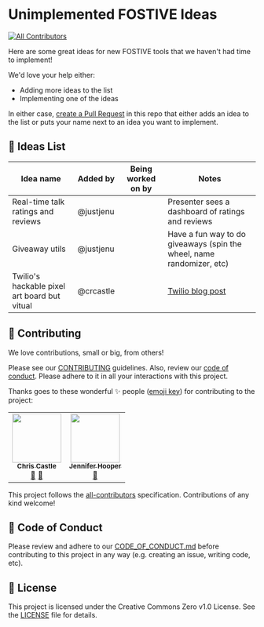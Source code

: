 # Unimplemented FOSTIVE Ideas
<!-- ALL-CONTRIBUTORS-BADGE:START - Do not remove or modify this section -->
[![All Contributors](https://img.shields.io/badge/all_contributors-2-orange.svg?style=flat-square)](#contributors-)
<!-- ALL-CONTRIBUTORS-BADGE:END -->

Here are some great ideas for new FOSTIVE tools that we haven't had time to implement!

We'd love your help either:

* Adding more ideas to the list
* Implementing one of the ideas

In either case, [create a Pull Request](https://github.com/fostive/unimplemented-ideas/pulls) in this repo that either adds an idea to the list or puts your name next to an idea you want to implement.

## 📜 Ideas List

Idea name                                    | Added by  | Being worked on by | Notes
---------------------------------------------|-----------|--------------------|---------------------------------------------------------------------------------------------------------------
Real-time talk ratings and reviews           | @justjenu |                    | Presenter sees a dashboard of ratings and reviews
Giveaway utils                               | @justjenu |                    | Have a fun way to do giveaways (spin the wheel, name randomizer, etc)
Twilio's hackable pixel art board but vitual | @crcastle |                    | [Twilio blog post](https://www.twilio.com/blog/2017/06/drawing-pixel-art-text-messages-signal-video-wall.html)

## 🤝 Contributing

We love contributions, small or big, from others!

Please see our [CONTRIBUTING](https://github.com/fostive/.github/blob/main/CONTRIBUTING.md) guidelines. Also, review our [code of conduct](https://github.com/fostive/.github/blob/main/CODE_OF_CONDUCT.md). Please adhere to it in all your interactions with this project.

Thanks goes to these wonderful ✨ people ([emoji key](https://allcontributors.org/docs/en/emoji-key)) for contributing to the project:

<!-- ALL-CONTRIBUTORS-LIST:START - Do not remove or modify this section -->
<!-- prettier-ignore-start -->
<!-- markdownlint-disable -->
<table>
  <tr>
    <td align="center"><a href="https://crc.io"><img src="https://avatars3.githubusercontent.com/u/275734?v=4" width="100px;" alt=""/><br /><sub><b>Chris Castle</b></sub></a><br /><a href="https://github.com/fostive/unimplemented-ideas/commits?author=crcastle" title="Documentation">📖</a> <a href="#ideas-crcastle" title="Ideas, Planning, & Feedback">🤔</a></td>
    <td align="center"><a href="https://github.com/justjenu"><img src="https://avatars0.githubusercontent.com/u/12837239?v=4" width="100px;" alt=""/><br /><sub><b>Jennifer Hooper</b></sub></a><br /><a href="#ideas-justjenu" title="Ideas, Planning, & Feedback">🤔</a></td>
  </tr>
</table>

<!-- markdownlint-enable -->
<!-- prettier-ignore-end -->
<!-- ALL-CONTRIBUTORS-LIST:END -->

This project follows the [all-contributors](https://github.com/all-contributors/all-contributors) specification. Contributions of any kind welcome!

## 📄 Code of Conduct

Please review and adhere to our [CODE_OF_CONDUCT.md](https://github.com/fostive/.github/blob/main/CODE_OF_CONDUCT.md) before contributing to this project in any way (e.g. creating an issue, writing code, etc).

## 📝 License

This project is licensed under the Creative Commons Zero v1.0 License. See the [LICENSE](LICENSE) file for details.
